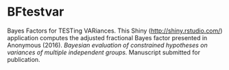 # BFtestvar
Bayes Factors for TESTing VARiances. This Shiny (http://shiny.rstudio.com/) application computes the adjusted fractional Bayes factor presented in Anonymous (2016). *Bayesian evaluation of constrained hypotheses on variances of multiple independent groups.* Manuscript submitted for publication.
